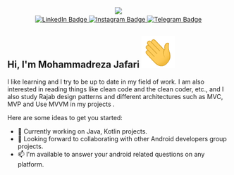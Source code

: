 <div id="header" align="center">
  <img src="https://camo.githubusercontent.com/b8c2b144709ca1359bc6cc8d38ec80ab47e71d84da528038a82fee2ff752773a/68747470733a2f2f6d656469612e67697068792e636f6d2f6d656469612f5934627a7636445962597a79386a446e6f572f67697068792e676966" width="20%"/>
  
  <div id="badges">
  <a href="your-linkedin-URL">
    <img src="https://img.shields.io/badge/LinkedIn-blue?style=for-the-badge&logo=linkedin&logoColor=white" alt="LinkedIn Badge"/>
  </a>
  <a href="your-youtube-URL">
    <img src="https://img.shields.io/badge/Instagram-red?style=for-the-badge&logo=instagram&logoColor=white" alt="Instagram Badge"/>
  </a>
  <a href="your-twitter-URL">
    <img src="https://img.shields.io/badge/Telegram-blue?style=for-the-badge&logo=telegram&logoColor=white" alt="Telegram Badge"/>
  </a>
</div>
  
</div>


<h2> Hi, I'm Mohammadreza Jafari  <img src="https://raw.githubusercontent.com/ABSphreak/ABSphreak/master/gifs/Hi.gif" width="15%"/> </h2>

I like learning and I try to be up to date in my field of work. I am also interested in reading things like clean code and the clean coder, etc., and I also study Rajab design patterns and different architectures such as MVC, MVP and Use MVVM in my projects .

Here are some ideas to get you started:
 
- 🌱 Currently working on Java, Kotlin projects.
- 🤔 Looking forward to collaborating with other Android developers group projects.
- 📫 I'm available to answer your android related questions on any platform.



